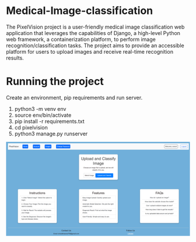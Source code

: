 # Medical-Image-classification
The PixelVision project is a user-friendly medical image classification web application that leverages the capabilities of Django, a high-level Python web framework, a containerization platform, to perform image recognition/classification tasks. The project aims to provide an accessible platform for users to upload images and receive real-time recognition results.

# Running the project
Create an environment, pip requirements and run server.
1. python3 -m venv env
2. source env/bin/activate
3. pip install -r requirements.txt
4. cd pixelvision
5. python3 manage.py runserver

![Website look](image.png)
